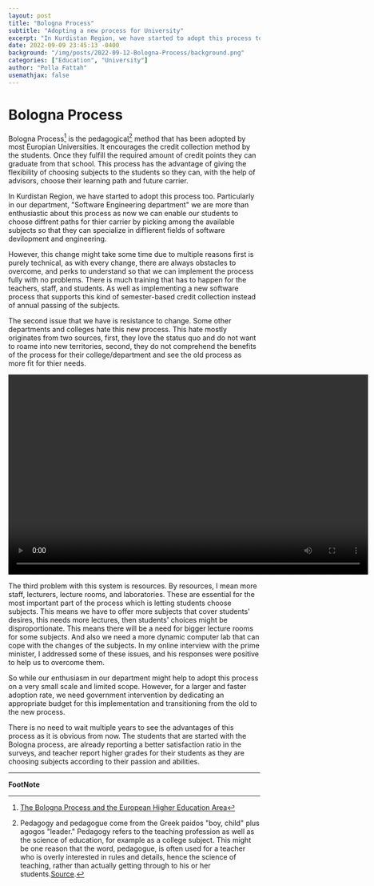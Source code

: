 ```yaml
---
layout: post
title: "Bologna Process"
subtitle: "Adopting a new process for University"
excerpt: "In Kurdistan Region, we have started to adopt this process too. Particularly in our department, "Software Engineering department" we are more than enthusiastic about this process"
date: 2022-09-09 23:45:13 -0400
background: "/img/posts/2022-09-12-Bologna-Process/background.png"
categories: ["Education", "University"]
author: "Polla Fattah"
usemathjax: false
---
```


# Bologna Process

Bologna Process[^1] is the pedagogical[^2] method that has been adopted by most Europian Universities. It encourages the credit collection method by the students. Once they fulfill the required amount of credit points they can graduate from that school. This process has the advantage of giving the flexibility of choosing subjects to the students so they can, with the help of advisors, choose their learning path and future carrier.

In Kurdistan Region, we have started to adopt this process too. Particularly in our department, "Software Engineering department" we are more than enthusiastic about this process as now we can enable our students to choose diffrent paths for thier carrier by picking among the available subjects so that they can specialize in diffierent fields of software devilopment and engineering.

 However, this change might take some time due to multiple reasons first is purely technical, as with every change, there are always obstacles to overcome, and perks to understand so that we can implement the process fully with no problems. There is much training that has to happen for the teachers, staff, and students. As well as implementing a new software process that supports this kind of semester-based credit collection instead of annual passing of the subjects.

 The second issue that we have is resistance to change. Some other departments and colleges hate this new process. This hate mostly originates from two sources, first, they love the status quo and do not want to roame into new territories, second, they do not comprehend the benefits of the process for their college/department and see the old process as more fit for thier needs. 

 <video width="720" height="400" controls>
  <source src="/img/posts/2022-09-12-Bologna-Process/meeting.mp4" type="video/mp4">
  Your browser does not support videos.
</video>

 The third problem with this system is resources. By resources, I mean more staff, lecturers, lecture rooms, and laboratories. These are essential for the most important part of the process which is letting students choose subjects. This means we have to offer more subjects that cover students' desires, this needs more lectures, then students' choices might be disproportionate. This means there will be a need for bigger lecture rooms for some subjects. And also we need a more dynamic computer lab that can cope with the changes of the subjects. In my online interview with the prime minister, I addressed some of these issues, and his responses were positive to help us to overcome them.

 So while our enthusiasm in our department might help to adopt this process on a very small scale and limited scope. However, for a larger and faster adoption rate, we need government intervention by dedicating an appropriate budget for this implementation and transitioning from the old to the new process. 

 There is no need to wait multiple years to see the advantages of this process as it is obvious from now. The students that are started with the Bologna process, are already reporting a better satisfaction ratio in the surveys, and teacher report higher grades for their students as they are choosing subjects according to their passion and abilities.

---

__FootNote__

[^1]: [The Bologna Process and the European Higher Education Area](https://education.ec.europa.eu/education-levels/higher-education/inclusive-and-connected-higher-education/bologna-process#:~:text=Under%20the%20Bologna%20Process%2C%20European,a%20European%20Higher%20Education%20Area.)
[^2]: Pedagogy and pedagogue come from the Greek paidos "boy, child" plus agogos "leader." Pedagogy refers to the teaching profession as well as the science of education, for example as a college subject. This might be one reason that the word, pedagogue, is often used for a teacher who is overly interested in rules and details, hence the science of teaching, rather than actually getting through to his or her students.[Source](https://www.vocabulary.com/dictionary/pedagogy#:~:text=synonyms%3A%20didactics%2C%20education%2C%20educational%20activity%2C%20instruction%2C%20teaching).
